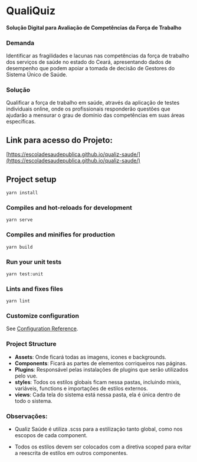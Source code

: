 # QualiQuiz 

#### Solução Digital para Avaliação de Competências da Força de Trabalho

### Demanda
Identificar as fragilidades e lacunas nas competências da força de trabalho dos serviços de saúde no estado do Ceará, apresentando dados de desempenho que podem apoiar a tomada de decisão de Gestores do Sistema Único de Saúde.

### Solução
Qualificar a força de trabalho em saúde, através da aplicação de testes individuais online, onde os profissionais responderão questões que ajudarão a mensurar o grau de domínio das competências em suas áreas específicas. 


## Link para acesso do Projeto:
[https://escoladesaudepublica.github.io/qualiz-saude/](https://escoladesaudepublica.github.io/qualiz-saude/)
## Project setup
```
yarn install
```

### Compiles and hot-reloads for development
```
yarn serve
```

### Compiles and minifies for production
```
yarn build
```

### Run your unit tests
```
yarn test:unit
```

### Lints and fixes files
```
yarn lint
```

### Customize configuration
See [Configuration Reference](https://cli.vuejs.org/config/).

### Project Structure

* **Assets**: Onde ficará todas as imagens, icones e backgrounds.
* **Components**: Ficará as partes de elementos corriqueiros nas páginas.
* **Plugins**: Responsável pelas instalações de plugins que serão utilizados pelo vue.
* **styles**: Todos os estilos globais ficam nessa pastas, incluindo mixis, variáveis, functions e importações de estilos externos.
* **views**: Cada tela do sistema está nessa pasta, ela é única dentro de todo o sistema.

### Observações:
* Qualiz Saúde é utiliza .scss para a estilização tanto global, como nos escopos de cada component.

* Todos os estilos devem ser colocados com a diretiva scoped para evitar a reescrita de estilos em outros componentes.
